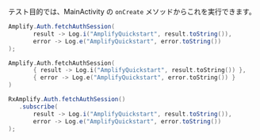 テスト目的では、MainActivity の `onCreate` メソッドからこれを実行できます。

<amplify-block-switcher> <amplify-block name="Java">

 ```java
Amplify.Auth.fetchAuthSession(
        result -> Log.i("AmplifyQuickstart", result.toString()),
        error -> Log.e("AmplifyQuickstart", error.toString())
);
```

 </amplify-block> <amplify-block name="Kotlin">

 ```kotlin
Amplify.Auth.fetchAuthSession(
        { result -> Log.i("AmplifyQuickstart", result.toString()) },
        { error -> Log.e("AmplifyQuickstart", error.toString()) }
)
```

 </amplify-block> <amplify-block name="RxJava">

 ```java
RxAmplify.Auth.fetchAuthSession()
    .subscribe(
        result -> Log.i("AmplifyQuickstart", result.toString()),
        error -> Log.e("AmplifyQuickstart", error.toString())
);
```

 </amplify-block> </amplify-block-switcher>
